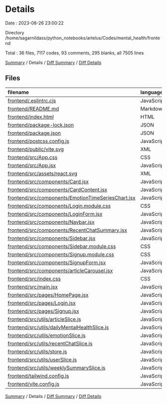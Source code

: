 # Details

Date : 2023-08-26 23:00:22

Directory /home/sagarnildass/python_notebooks/artelus/Codes/mental_health/frontend

Total : 36 files,  7117 codes, 93 comments, 295 blanks, all 7505 lines

[Summary](results.md) / Details / [Diff Summary](diff.md) / [Diff Details](diff-details.md)

## Files
| filename | language | code | comment | blank | total |
| :--- | :--- | ---: | ---: | ---: | ---: |
| [frontend/.eslintrc.cjs](/frontend/.eslintrc.cjs) | JavaScript | 20 | 0 | 1 | 21 |
| [frontend/README.md](/frontend/README.md) | Markdown | 5 | 0 | 4 | 9 |
| [frontend/index.html](/frontend/index.html) | HTML | 13 | 0 | 1 | 14 |
| [frontend/package-lock.json](/frontend/package-lock.json) | JSON | 4,889 | 0 | 1 | 4,890 |
| [frontend/package.json](/frontend/package.json) | JSON | 43 | 0 | 1 | 44 |
| [frontend/postcss.config.js](/frontend/postcss.config.js) | JavaScript | 6 | 0 | 1 | 7 |
| [frontend/public/vite.svg](/frontend/public/vite.svg) | XML | 1 | 0 | 0 | 1 |
| [frontend/src/App.css](/frontend/src/App.css) | CSS | 37 | 0 | 6 | 43 |
| [frontend/src/App.jsx](/frontend/src/App.jsx) | JavaScript | 8 | 0 | 3 | 11 |
| [frontend/src/assets/react.svg](/frontend/src/assets/react.svg) | XML | 1 | 0 | 0 | 1 |
| [frontend/src/components/Card.jsx](/frontend/src/components/Card.jsx) | JavaScript | 11 | 0 | 3 | 14 |
| [frontend/src/components/CardContent.jsx](/frontend/src/components/CardContent.jsx) | JavaScript | 12 | 0 | 2 | 14 |
| [frontend/src/components/EmotionTimeSeriesChart.jsx](/frontend/src/components/EmotionTimeSeriesChart.jsx) | JavaScript | 130 | 5 | 15 | 150 |
| [frontend/src/components/Login.module.css](/frontend/src/components/Login.module.css) | CSS | 261 | 1 | 32 | 294 |
| [frontend/src/components/LoginForm.jsx](/frontend/src/components/LoginForm.jsx) | JavaScript | 159 | 21 | 32 | 212 |
| [frontend/src/components/Navbar.jsx](/frontend/src/components/Navbar.jsx) | JavaScript | 34 | 19 | 10 | 63 |
| [frontend/src/components/RecentChatSummary.jsx](/frontend/src/components/RecentChatSummary.jsx) | JavaScript | 15 | 1 | 5 | 21 |
| [frontend/src/components/Sidebar.jsx](/frontend/src/components/Sidebar.jsx) | JavaScript | 88 | 3 | 8 | 99 |
| [frontend/src/components/Sidebar.module.css](/frontend/src/components/Sidebar.module.css) | CSS | 24 | 1 | 2 | 27 |
| [frontend/src/components/Signup.module.css](/frontend/src/components/Signup.module.css) | CSS | 358 | 12 | 45 | 415 |
| [frontend/src/components/SignupForm.jsx](/frontend/src/components/SignupForm.jsx) | JavaScript | 211 | 12 | 27 | 250 |
| [frontend/src/components/articleCarousel.jsx](/frontend/src/components/articleCarousel.jsx) | JavaScript | 35 | 1 | 4 | 40 |
| [frontend/src/index.css](/frontend/src/index.css) | CSS | 80 | 4 | 24 | 108 |
| [frontend/src/main.jsx](/frontend/src/main.jsx) | JavaScript | 16 | 5 | 2 | 23 |
| [frontend/src/pages/HomePage.jsx](/frontend/src/pages/HomePage.jsx) | JavaScript | 150 | 3 | 19 | 172 |
| [frontend/src/pages/Login.jsx](/frontend/src/pages/Login.jsx) | JavaScript | 101 | 0 | 4 | 105 |
| [frontend/src/pages/Signup.jsx](/frontend/src/pages/Signup.jsx) | JavaScript | 101 | 0 | 4 | 105 |
| [frontend/src/utils/articleSlice.js](/frontend/src/utils/articleSlice.js) | JavaScript | 31 | 1 | 6 | 38 |
| [frontend/src/utils/dailyMentalHealthSlice.js](/frontend/src/utils/dailyMentalHealthSlice.js) | JavaScript | 32 | 1 | 6 | 39 |
| [frontend/src/utils/emotionSlice.js](/frontend/src/utils/emotionSlice.js) | JavaScript | 32 | 1 | 6 | 39 |
| [frontend/src/utils/recentChatSlice.js](/frontend/src/utils/recentChatSlice.js) | JavaScript | 26 | 0 | 5 | 31 |
| [frontend/src/utils/store.js](/frontend/src/utils/store.js) | JavaScript | 17 | 0 | 1 | 18 |
| [frontend/src/utils/userSlice.js](/frontend/src/utils/userSlice.js) | JavaScript | 32 | 0 | 5 | 37 |
| [frontend/src/utils/weeklySummarySlice.js](/frontend/src/utils/weeklySummarySlice.js) | JavaScript | 32 | 0 | 5 | 37 |
| [frontend/tailwind.config.js](/frontend/tailwind.config.js) | JavaScript | 101 | 1 | 3 | 105 |
| [frontend/vite.config.js](/frontend/vite.config.js) | JavaScript | 5 | 1 | 2 | 8 |

[Summary](results.md) / Details / [Diff Summary](diff.md) / [Diff Details](diff-details.md)